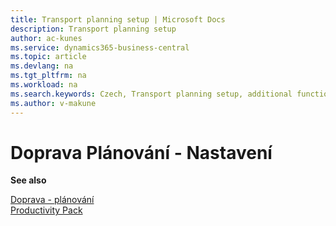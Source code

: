 ```yaml
---
title: Transport planning setup | Microsoft Docs
description: Transport planning setup
author: ac-kunes
ms.service: dynamics365-business-central
ms.topic: article
ms.devlang: na
ms.tgt_pltfrm: na
ms.workload: na
ms.search.keywords: Czech, Transport planning setup, additional functions
ms.author: v-makune
---
```

# Doprava Plánování - Nastavení

**See also**

[Doprava - plánování](ac-transport-planning.md)  
[Productivity Pack](ac-productivity-pack.md)
